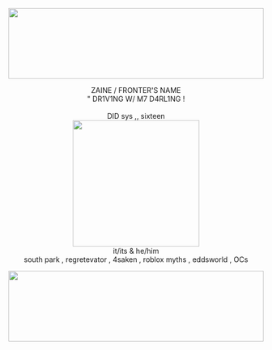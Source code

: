 <img src='https://64.media.tumblr.com/e904f6cc21957ba63338dda2bcd30909/16450b51cf397290-d3/s1280x1920/d9b7cbd94387e78f08b09a7d1a9ffe9ddd781a69.pnj' width='100%' height='140px'> </img>
<p align='center'> ZAINE / FRONTER'S NAME </br> " DR1V1NG W/ M7 D4RL1NG ! </br></br> DID sys ,, sixteen</br><img src='https://64.media.tumblr.com/d565e04f495ca947c4ed9b86ff5358ad/16450b51cf397290-65/s2048x3072/d1d32490b770621b53da81fdc28408820ddb4c4d.pnj' width='250px' height='250px'></br> it/its & he/him </br> south park , regretevator , 4saken , roblox myths , eddsworld , OCs </p> 
<img src='https://64.media.tumblr.com/e904f6cc21957ba63338dda2bcd30909/16450b51cf397290-d3/s1280x1920/d9b7cbd94387e78f08b09a7d1a9ffe9ddd781a69.pnj' width='100%' height='140px'> </img>
